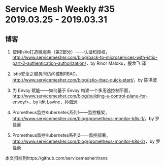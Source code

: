 # Service Mesh Weekly #35 2019.03.25 - 2019.03.31

## 博客

1. 使用Istio打造微服务（第2部分）——认证和授权，<http://www.servicemesher.com/blog/back-to-microservices-with-istio-part-2-authentication-authorization/>，by Rinor Maloku，殷龙飞 译

2. Istio安全之服务间访问控制RBAC，<http://www.servicemesher.com/blog/istio-rbac-quick-start/>，by 陈洪波

3. 为 Envoy 赋能——如何基于 Envoy 构建一个多用途控制平面，http://www.servicemesher.com/blog/building-a-control-plane-for-envoy/>，by Idit Lavine，孙海洲 

4. Prometheus监控Kubernetes系列1——监控框架，<http://www.servicemesher.com/blog/prometheus-monitor-k8s-1/>，by 罗佳豪

5. Prometheus监控Kubernetes系列2——监控部署，<http://www.servicemesher.com/blog/prometheus-monitor-k8s-2/>，by 罗佳豪

本文归档到https://github.com/servicemesher/trans
